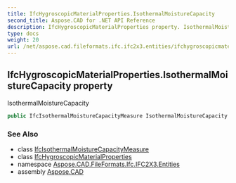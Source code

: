 ```yaml
---
title: IfcHygroscopicMaterialProperties.IsothermalMoistureCapacity
second_title: Aspose.CAD for .NET API Reference
description: IfcHygroscopicMaterialProperties property. IsothermalMoistureCapacity
type: docs
weight: 20
url: /net/aspose.cad.fileformats.ifc.ifc2x3.entities/ifchygroscopicmaterialproperties/isothermalmoisturecapacity/
---
```

## IfcHygroscopicMaterialProperties.IsothermalMoistureCapacity property

IsothermalMoistureCapacity

```csharp
public IfcIsothermalMoistureCapacityMeasure IsothermalMoistureCapacity { get; set; }
```

### See Also

* class [IfcIsothermalMoistureCapacityMeasure](../../../aspose.cad.fileformats.ifc.ifc2x3.types/ifcisothermalmoisturecapacitymeasure/)
* class [IfcHygroscopicMaterialProperties](../)
* namespace [Aspose.CAD.FileFormats.Ifc.IFC2X3.Entities](../../ifchygroscopicmaterialproperties/)
* assembly [Aspose.CAD](../../../)


